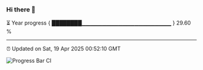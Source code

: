### Hi there 👋

⏳ Year progress { ████████▁▁▁▁▁▁▁▁▁▁▁▁▁▁▁▁▁▁▁▁▁▁ } 29.60 %

---

⏰ Updated on Sat, 19 Apr 2025 00:52:10 GMT

![Progress Bar CI](https://github.com/Shyam-Makwana/GitHub-Actions-Demo/workflows/Progress%20Bar%20CI/badge.svg)
